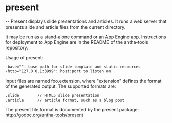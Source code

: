 # present
--
Present displays slide presentations and articles. It runs a web server that
presents slide and article files from the current directory.

It may be run as a stand-alone command or an App Engine app. Instructions for
deployment to App Engine are in the README of the antha-tools repository.

Usage of present:

    -base="": base path for slide template and static resources
    -http="127.0.0.1:3999": host:port to listen on

Input files are named foo.extension, where "extension" defines the format of the
generated output. The supported formats are:

    .slide        // HTML5 slide presentation
    .article      // article format, such as a blog post

The present file format is documented by the present package:
http://godoc.org/antha-tools/present
